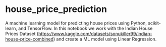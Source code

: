 # house_price_prediction
A machine learning model for predicting house prices using Python, scikit-learn, and TensorFlow.
In this notebook we work with the Indian House Prices Dataset (https://www.kaggle.com/datasets/sonukiller99/indian-house-price-combined) and create a ML model using Linear Regression.
